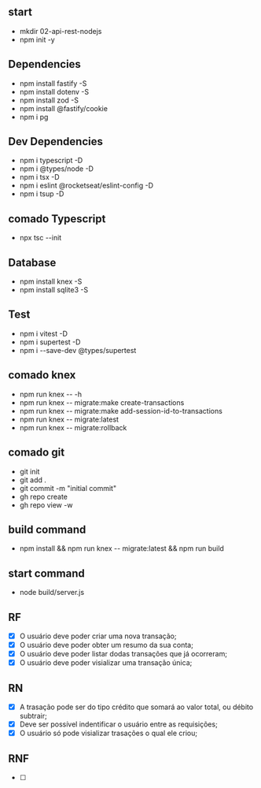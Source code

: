 ## start

- mkdir 02-api-rest-nodejs
- npm init -y

## Dependencies
- npm install fastify -S
- npm install dotenv -S
- npm install zod -S
- npm install @fastify/cookie
- npm i pg

## Dev Dependencies
- npm i typescript -D
- npm i @types/node -D
- npm i tsx -D
- npm i eslint @rocketseat/eslint-config -D
- npm i tsup -D

## comado Typescript
- npx tsc --init

## Database
- npm install knex -S
- npm install sqlite3 -S

## Test
- npm i vitest -D
- npm i supertest -D
- npm i --save-dev @types/supertest

## comado knex
- npm run knex -- -h
- npm run knex -- migrate:make create-transactions
- npm run knex -- migrate:make add-session-id-to-transactions
- npm run knex -- migrate:latest
- npm run knex -- migrate:rollback

## comado git
- git init
- git add .
- git commit -m "initial commit"
- gh repo create
- gh repo view -w

## build command
- npm install && npm run knex -- migrate:latest && npm run build

## start command
- node build/server.js

## RF
- [x] O usuário deve poder criar uma nova transação;
- [x] O usuário deve poder obter um resumo da sua conta;
- [x] O usuário deve poder listar dodas transações que já ocorreram;
- [x] O usuário deve poder visializar uma transação única;

## RN
- [x] A trasação pode ser do tipo crédito que somará ao valor total, ou débito subtrair;
- [x] Deve ser possível indentificar o usuário entre as requisições;
- [x] O usuário só pode visializar trasações o qual ele criou;

## RNF
- [ ]
